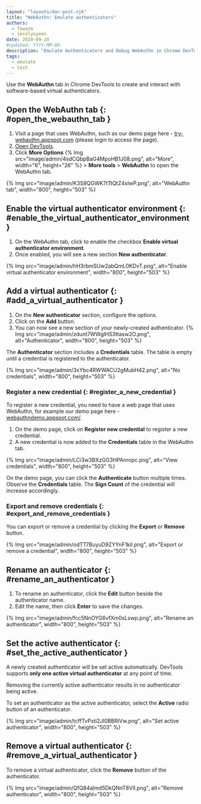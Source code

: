 ```yaml
---
layout: "layouts/doc-post.njk"
title: "WebAuthn: Emulate authenticators"
authors:
  - fawazm
  - jecelynyeen
date: 2020-09-28
#updated: YYYY-MM-DD
description: "Emulate Authenticators and Debug WebAuthn in Chrome DevTools."
tags:
  - emulate
  - test
---
```


Use the **WebAuthn** tab in Chrome DevTools to create and interact with software-based virtual
authenticators.

## Open the WebAuthn tab {: #open_the_webauthn_tab }

1.  Visit a page that uses WebAuthn, such as our demo page here - [try-webauthn.appspot.com][1]
    (please login to access the page).
2.  [Open DevTools][2].
3.  Click **More Options** {% Img src="image/admin/4sdCQbpBaG4MpoHB1J08.png", alt="More", width="6", height="26" %} > **More
    tools** > **WebAuthn** to open the WebAuthn tab.

{% Img src="image/admin/K3S8QGWK7tTtQtZ4sIwP.png", alt="WebAuthn tab", width="800", height="503" %}

## Enable the virtual authenticator environment {: #enable_the_virtual_authenticator_environment }

1.  On the WebAuthn tab, click to enable the checkbox **Enable virtual authenticator environment**.
2.  Once enabled, you will see a new section **New authenticator**.

{% Img src="image/admin/hH3rbmSUw2abQmL0KDvT.png", alt="Enable virtual authenticator environment", width="800", height="503" %}

## Add a virtual authenticator {: #add_a_virtual_authenticator }

1.  On the **New authenticator** section, configure the options.
2.  Click on the **Add** button.
3.  You can now see a new section of your newly-created authenticator.
    {% Img src="image/admin/zdunt7WWgIHS3ttasw2O.png", alt="Authenticator", width="800", height="503" %}

The **Authenticator** section includes a **Credentials** table. The table is empty until a
credential is registered to the authenticator.

{% Img src="image/admin/3xYbc4RWWACU2gMubH42.png", alt="No credentials", width="800", height="503" %}

### Register a new credential {: #register_a_new_credential }

To register a new credential, you need to have a web page that uses WebAuthn, for example our demo
page here - [webauthndemo.appspot.com/][3].

1.  On the demo page, click on **Register new credential** to register a new credential.
2.  A new credential is now added to the **Credentials** table in the WebAuthn tab.

{% Img src="image/admin/LCi3w3BXzGG3HPAnropc.png", alt="View credentials", width="800", height="503" %}

On the demo page, you can click the **Authenticate** button multiple times. Observe the
**Credentials** table. The **Sign Count** of the credential will increase accordingly.

### Export and remove credentials {: #export_and_remove_credentials }

You can export or remove a credential by clicking the **Export** or **Remove** button.

{% Img src="image/admin/odTT7BuyuD9ZYYnF1kiI.png", alt="Export or remove a credential", width="800", height="503" %}

## Rename an authenticator {: #rename_an_authenticator }

1.  To rename an authenticator, click the **Edit** button beside the authenticator name.
2.  Edit the name, then click **Enter** to save the changes.

{% Img src="image/admin/fcc5NnOYG6vfXm0sLswp.png", alt="Rename an authenticator", width="800", height="503" %}

## Set the active authenticator {: #set_the_active_authenticator }

A newly created authenticator will be set active automatically. DevTools supports **only one active
virtual authenticator** at any point of time.

Removing the currently active authenticator results in no authenticator being active.

To set an authenticator as the active authenticator, select the **Active** radio button of an
authenticator.

{% Img src="image/admin/tcffTvPxti2Jl0BBRiVw.png", alt="Set active authenticator", width="800", height="503" %}

## Remove a virtual authenticator {: #remove_a_virtual_authenticator }

To remove a virtual authenticator, click the **Remove** button of the authenticator.

{% Img src="image/admin/QfQ84aImd5DkQNnT8VlI.png", alt="Remove authenticator", width="800", height="503" %}

[1]: try-webauthn.appspot.com
[2]: /docs/devtools/open/
[3]: try-webauthn.appspot.com
